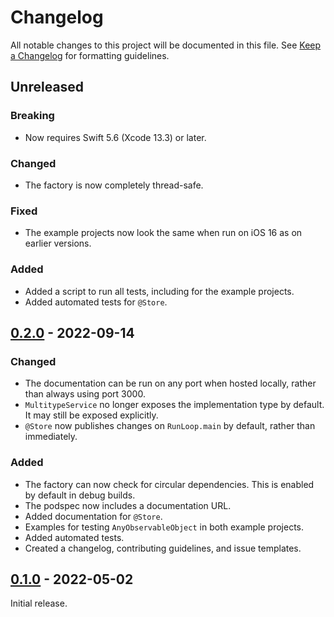# Changelog

All notable changes to this project will be documented in this file. See [Keep a Changelog] for
formatting guidelines.

## Unreleased

### Breaking

- Now requires Swift 5.6 (Xcode 13.3) or later.

### Changed

- The factory is now completely thread-safe.

### Fixed

- The example projects now look the same when run on iOS 16 as on earlier versions.

### Added

- Added a script to run all tests, including for the example projects.
- Added automated tests for `@Store`.

## [0.2.0] - 2022-09-14

### Changed

- The documentation can be run on any port when hosted locally, rather than always using port 3000.
- `MultitypeService` no longer exposes the implementation type by default. It may still be exposed
  explicitly.
- `@Store` now publishes changes on `RunLoop.main` by default, rather than immediately.

### Added

- The factory can now check for circular dependencies. This is enabled by default in debug builds.
- The podspec now includes a documentation URL.
- Added documentation for `@Store`.
- Examples for testing `AnyObservableObject` in both example projects.
- Added automated tests.
- Created a changelog, contributing guidelines, and issue templates.

## [0.1.0] - 2022-05-02

Initial release.

[Keep a Changelog]: https://keepachangelog.com/en
[0.1.0]: https://github.com/Tiny-Home-Consulting/Dependiject/tree/0.1.0
[0.2.0]: https://github.com/Tiny-Home-Consulting/Dependiject/tree/0.2.0
